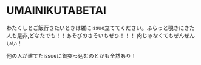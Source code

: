# UMAINIKUTABETAI
わたくしとご飯行きたいときは雑にissue立ててください。ふらっと覗きにきた人も是非,どなたでも！！あそびのさそいもぜひ！！！
肉じゃなくてもぜんぜんいい！

他の人が建てたissueに首突っ込むのとかも全然あり！
